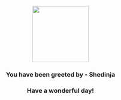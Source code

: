 <p align="center">
    <img src="https://raw.githubusercontent.com/PokeAPI/sprites/master/sprites/pokemon/292.png" width="150" height="150">
</p>
<h3 align="center">You have been greeted by - <b>Shedinja</b></h3>
<h3 align="center">Have a wonderful day!</h3>
